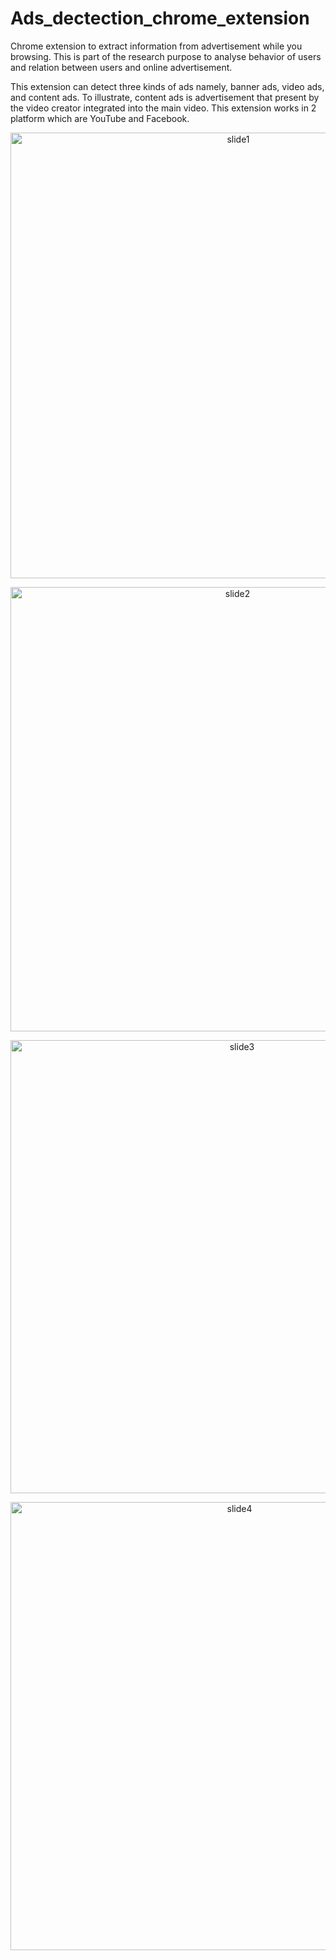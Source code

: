 # Ads_dectection_chrome_extension

Chrome extension to extract information from advertisement while you browsing. 
This is part of the research purpose to analyse behavior of users and relation between users and online advertisement.

This extension can detect three kinds of ads namely, banner ads, video ads, and content ads. To illustrate, content ads is advertisement that present by the video creator integrated into the main video. This extension works in 2 platform which are YouTube and Facebook.

<p align="center">
  <img width="713" alt="slide1" src="https://user-images.githubusercontent.com/31609767/204457995-d5095d45-97f2-4c2b-a3ae-1433e799a6b6.png">
</p>

<p align="center">
  <img width="711" alt="slide2" src="https://user-images.githubusercontent.com/31609767/204458408-b1954ffc-1b45-425a-9cc0-9a0622db1d10.png">
</p>

<p align="center">
  <img width="725" alt="slide3" src="https://user-images.githubusercontent.com/31609767/204458420-ece628e9-18ad-4839-b111-0fe446501b74.png">
</p>

<p align="center">
  <img width="717" alt="slide4" src="https://user-images.githubusercontent.com/31609767/204458429-d7ff68a1-dd7c-496b-bbf6-bbec3079fcba.png">
</p>
